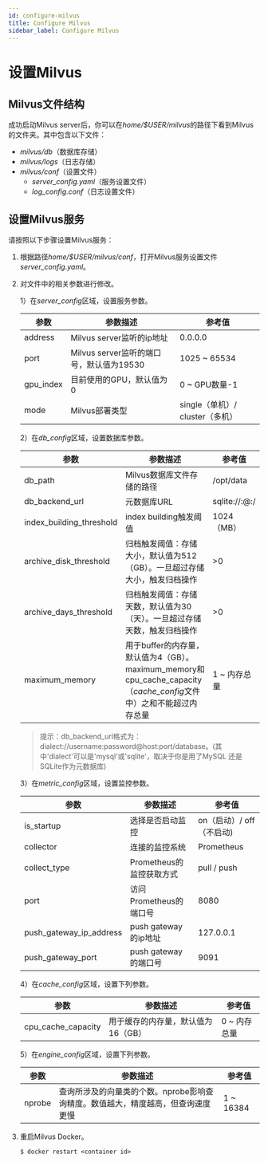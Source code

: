```yaml
---
id: configure-milvus
title: Configure Milvus
sidebar_label: Configure Milvus
---
```


# 设置Milvus

## Milvus文件结构
成功启动Milvus server后，你可以在*home/$USER/milvus*的路径下看到Milvus的文件夹。其中包含以下文件：

- *milvus/db*（数据库存储）
- *milvus/logs*（日志存储）
- *milvus/conf*（设置文件）
    - *server_config.yaml*（服务设置文件）
    - *log_config.conf*（日志设置文件）

## 设置Milvus服务

请按照以下步骤设置Milvus服务：

1. 根据路径*home/$USER/milvus/conf*，打开Milvus服务设置文件*server_config.yaml*。

2. 对文件中的相关参数进行修改。

   1）在*server_config*区域，设置服务参数。
   
     | 参数            | 参数描述                          | 参考值            |
     |----------------|-----------------------------------|-------------------|
     | address        | Milvus server监听的ip地址          | 0.0.0.0           |
     | port           | Milvus server监听的端口号，默认值为19530 | 1025 ~ 65534 |            
     | gpu_index      | 目前使用的GPU，默认值为0          | 0 ~ GPU数量-1                |
     | mode           | Milvus部署类型                    | single（单机）/ cluster（多机）|            
                                                                                                                     
   2）在*db_config*区域，设置数据库参数。
   
     | 参数               | 参数描述                            | 参考值    |
     |-------------------|-------------------------------------|----------|
     | db_path           | Milvus数据库文件存储的路径            |    /opt/data     |
     | db_backend_url    | 元数据库URL                          | sqlite://:@:/  |
     | index_building_threshold | index building触发阈值        |  1024（MB）  |
     | archive_disk_threshold | 归档触发阈值：存储大小，默认值为512（GB）。一旦超过存储大小，触发归档操作| >0 |
     | archive_days_threshold | 归档触发阈值：存储天数，默认值为30（天）。一旦超过存储天数，触发归档操作|  >0 |
     | maximum_memory    | 用于buffer的内存量，默认值为4（GB）。maximum_memory和cpu_cache_capacity（*cache_config*文件中）之和不能超过内存总量| 1 ~ 内存总量|
     
   > 提示：db_backend_url格式为：dialect://username:password@host:port/database。(其中'dialect'可以是'mysql'或'sqlite'，取决于你是用了MySQL 还是SQLite作为元数据库)
   
   3）在*metric_config*区域，设置监控参数。
   
     | 参数               | 参数描述                            | 参考值    |
     |-------------------|-------------------------------------|----------|
     | is_startup        | 选择是否启动监控             | on（启动）/ off（不启动) |
     | collector         | 连接的监控系统               | Prometheus             |
     | collect_type      | Prometheus的监控获取方式     |   pull / push          |
     | port              | 访问Prometheus的端口号       | 8080                   |
     | push_gateway_ip_address | push gateway的ip地址   | 127.0.0.1             |
     | push_gateway_port       | push gateway的端口号   |  9091                 |

   4）在*cache_config*区域，设置下列参数。
   
     |  参数             | 参数描述                            | 参考值    |
     |-------------------|-------------------------------------|----------|
     | cpu_cache_capacity |用于缓存的内存量，默认值为16（GB）     |  0 ~ 内存总量 |
     
   5）在*engine_config*区域，设置下列参数。

     |  参数             | 参数描述                            | 参考值    |
     |-------------------|-------------------------------------|----------|
     | nprobe            |查询所涉及的向量类的个数。nprobe影响查询精度。数值越大，精度越高，但查询速度更慢    |  1 ~ 16384 |

3. 重启Milvus Docker。

   ```
   $ docker restart <container id>
   ```
